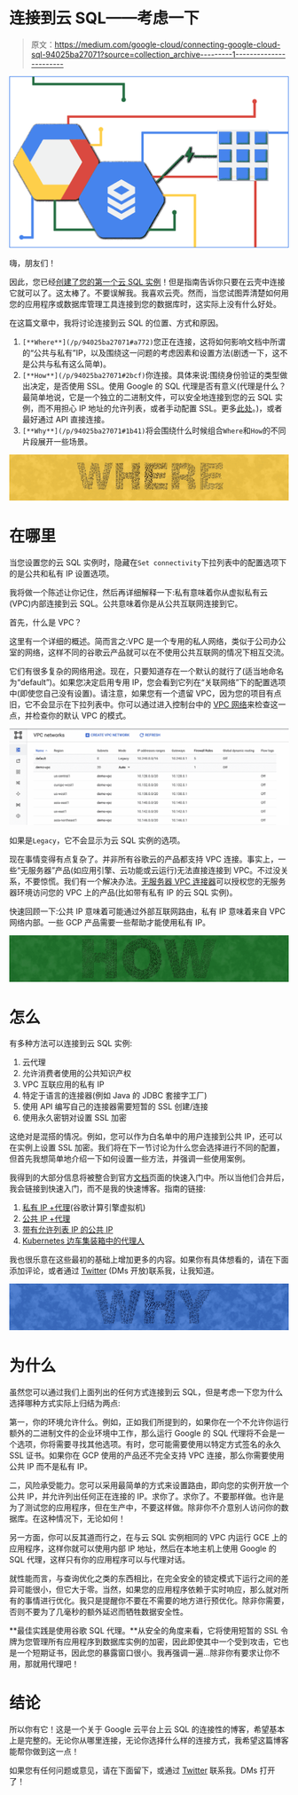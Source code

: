 # 连接到云 SQL——考虑一下

> 原文：<https://medium.com/google-cloud/connecting-google-cloud-sql-94025ba27071?source=collection_archive---------1----------------------->

![](img/23ae89e680f61cca63c0c7af884f9bfd.png)

嗨，朋友们！

因此，您已经[创建了您的第一个云 SQL 实例](https://cloud.google.com/sql/docs/mysql/quickstart)！但是指南告诉你只要在云壳中连接它就可以了。这太棒了。不要误解我。我喜欢云壳。然而，当您试图弄清楚如何用您的应用程序或数据库管理工具连接到您的数据库时，这实际上没有什么好处。

在这篇文章中，我将讨论连接到云 SQL 的位置、方式和原因。

1.  `[**Where**](/p/94025ba27071#a772)`您正在连接，这将如何影响文档中所谓的“公共与私有”IP，以及围绕这一问题的考虑因素和设置方法(剧透一下，这不是公共与私有这么简单)。
2.  `[**How**](/p/94025ba27071#2bcf)`你连接。具体来说:围绕身份验证的类型做出决定，是否使用 SSL。使用 Google 的 SQL 代理是否有意义(代理是什么？最简单地说，它是一个独立的二进制文件，可以安全地连接到您的云 SQL 实例，而不用担心 IP 地址的允许列表，或者手动配置 SSL。更多[此处](https://cloud.google.com/sql/docs/mysql/sql-proxy)。)，或者最好通过 API 直接连接。
3.  `[**Why**](/p/94025ba27071#1b41)`将会围绕什么时候组合`Where`和`How`的不同片段展开一些场景。

![](img/019eaebae58d5df852f98632c0ed66de.png)

# 在哪里

当您设置您的云 SQL 实例时，隐藏在`Set connectivity`下拉列表中的配置选项下的是公共和私有 IP 设置选项。

我将做一个陈述让你记住，然后再详细解释一下:私有意味着你从虚拟私有云(VPC)内部连接到云 SQL。公共意味着你是从公共互联网连接到它。

首先，什么是 VPC？

这里有一个详细的概述。简而言之:VPC 是一个专用的私人网络，类似于公司办公室的网络，这样不同的谷歌云产品就可以在不使用公共互联网的情况下相互交流。

它们有很多复杂的网络用途。现在，只要知道存在一个默认的就行了(适当地命名为“default”)。如果您决定启用专用 IP，您会看到它列在“关联网络”下的配置选项中(即使您自己没有设置)。请注意，如果您有一个遗留 VPC，因为您的项目有点旧，它不会显示在下拉列表中。你可以通过进入控制台中的 [VPC 网络](https://console.cloud.google.com/networking/networks/list)来检查这一点，并检查你的默认 VPC 的模式。

![](img/3ba8c29c3ecd19ea3e8fb3d82cfc2eed.png)

如果是`Legacy`，它不会显示为云 SQL 实例的选项。

现在事情变得有点复杂了。并非所有谷歌云的产品都支持 VPC 连接。事实上，一些“无服务器”产品(如应用引擎、云功能或云运行)无法直接连接到 VPC。不过没关系，不要惊慌。我们有一个解决办法。[无服务器 VPC 连接器](https://cloud.google.com/vpc/docs/configure-serverless-vpc-access)可以授权您的无服务器环境访问您的 VPC 上的产品(比如带有私有 IP 的云 SQL 实例)。

快速回顾一下:公共 IP 意味着可能通过外部互联网路由，私有 IP 意味着来自 VPC 网络内部。一些 GCP 产品需要一些帮助才能使用私有 IP。

![](img/0f63a4b1b4ba6439994851d5ceb2194a.png)

# 怎么

有多种方法可以连接到云 SQL 实例:

1.  云代理
2.  允许消费者使用的公共知识产权
3.  VPC 互联应用的私有 IP
4.  特定于语言的连接器(例如 Java 的 JDBC 套接字工厂)
5.  使用 API 编写自己的连接器需要短暂的 SSL 创建/连接
6.  使用永久密钥对设置 SSL 加密

这绝对是混搭的情况。例如，您可以作为白名单中的用户连接到公共 IP，还可以在实例上设置 SSL 加密。我们将在下一节讨论为什么您会选择进行不同的配置，但首先我想简单地介绍一下如何设置一些方法，并强调一些使用案例。

我得到的大部分信息将被整合到官方[文档](https://cloud.google.com/sql/docs/mysql/quickstarts)页面的快速入门中。所以当他们合并后，我会链接到快速入门，而不是我的快速博客。指南的链接:

1.  [私有 IP +代理](/@GabeWeiss/cloud-sql-private-ip-proxy-83e85456571f)(谷歌计算引擎虚拟机)
2.  [公共 IP +代理](/@GabeWeiss/cloud-sql-public-ip-proxy-5513f59e5a9e)
3.  [带有允许列表 IP 的公共 IP](/@GabeWeiss/cloud-sql-public-ip-allowlist-e2e375b4432d)
4.  [Kubernetes 边车集装箱中的代理人](/@GabeWeiss/connecting-cloud-sql-kubernetes-sidecar-46e016e07bb4)

我也很乐意在这些最初的基础上增加更多的内容。如果你有具体想看的，请在下面添加评论，或者通过 [Twitter](https://twitter.com/GabeWeiss_) (DMs 开放)联系我，让我知道。

![](img/b40987e6496e549dd07bfb44c2f0ad7d.png)

# 为什么

虽然您可以通过我们上面列出的任何方式连接到云 SQL，但是考虑一下您为什么选择哪种方式实际上归结为两点:

第一，你的环境允许什么。例如，正如我们所提到的，如果你在一个不允许你运行额外的二进制文件的企业环境中工作，那么运行 Google 的 SQL 代理将不会是一个选项，你将需要寻找其他选项。有时，您可能需要使用以特定方式签名的永久 SSL 证书。如果你在 GCP 使用的产品还不完全支持 VPC 连接，那么你需要使用公共 IP 而不是私有 IP。

二，风险承受能力。您可以采用最简单的方式来设置路由，即向您的实例开放一个公共 IP，并允许列出任何正在连接的 IP。求你了。求你了。不要那样做。也许是为了测试您的应用程序，但在生产中，不要这样做。除非你不介意别人访问你的数据库。在这种情况下，无论如何！

另一方面，你可以反其道而行之，在与云 SQL 实例相同的 VPC 内运行 GCE 上的应用程序，这样你就可以使用内部 IP 地址，然后在本地主机上使用 Google 的 SQL 代理，这样只有你的应用程序可以与代理对话。

就性能而言，与查询优化之类的东西相比，在完全安全的锁定模式下运行之间的差异可能很小，但它大于零。当然，如果您的应用程序依赖于实时响应，那么就对所有的事情进行优化。我只是提醒你不要在不需要的地方进行预优化。除非你需要，否则不要为了几毫秒的额外延迟而牺牲数据安全性。

**最佳实践是使用谷歌 SQL 代理。**从安全的角度来看，它将使用短暂的 SSL 令牌为您管理所有应用程序到数据库实例的加密，因此即使其中一个受到攻击，它也是一个短期证书，因此您的暴露窗口很小。我再强调一遍…除非你有要求让你不用，那就用代理吧！

# 结论

所以你有它！这是一个关于 Google 云平台上云 SQL 的连接性的博客，希望基本上是完整的。无论你从哪里连接，无论你选择什么样的连接方式，我希望这篇博客能帮你做到这一点！

如果您有任何问题或意见，请在下面留下，或通过 [Twitter](https://twitter.com/GabeWeiss_) 联系我。DMs 打开了！